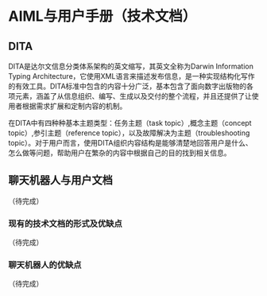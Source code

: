 AIML与用户手册（技术文档）
============================
## DITA
DITA是达尔文信息分类体系架构的英文缩写，其英文全称为Darwin Information Typing Architecture，它使用XML语言来描述发布信息，是一种实现结构化写作的有效工具。DITA标准中包含的内容十分广泛，基本包含了面向数字出版物的各项元素，涵盖了从信息组织、编写、生成以及交付的整个流程，并且还提供了让使用者根据需求扩展和定制内容的机制。  

在DITA中有四种种基本主题类型：任务主题（task topic）,概念主题（concept topic）,参引主题（reference topic），以及故障解决为主题（troubleshooting topic）。对于用户而言，使用DITA组织内容结构是能够清楚地回答用户是什么、怎么做等问题，帮助用户在繁杂的内容中根据自己的目的找到相关信息。  

## 聊天机器人与用户文档

（待完成）

### 现有的技术文档的形式及优缺点

（待完成）

### 聊天机器人的优缺点

（待完成）  








